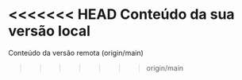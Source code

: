 <<<<<<< HEAD
Conteúdo da sua versão local
=======
Conteúdo da versão remota (origin/main)
>>>>>>> origin/main

